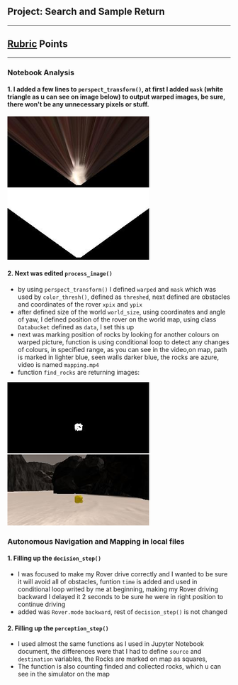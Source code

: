 ## Project: Search and Sample Return
---


[//]: # (Image References)

[image1]: ./misc/rover_image.jpg
[image2]: ./calibration_images/example_grid1.jpg
[image3]: ./calibration_images/example_rock1.jpg 
[image4]: ./output/warped_example.jpg 
[image5]: ./output/mask_example.jpg
[image6]: ./output/rock.jpg
[image7]: ./output/example_rock.jpg

## [Rubric](https://review.udacity.com/#!/rubrics/916/view) Points

---

### Notebook Analysis
#### 1. I added a few lines to `perspect_transform()`, at first I added `mask` (white triangle as u can see on image below) to output warped images, be sure, there won't be any unnecessary pixels or stuff.


![alt text][image4] ![alt text][image5]


#### 2. Next was edited `process_image()`
 * by using `perspect_transform()` I defined `warped` and `mask` which was used by `color_thresh()`, defined as `threshed`, next defined are obstacles and coordinates of the rover `xpix` and `ypix`
 * after defined size of the world `world_size`, using coordinates and angle of yaw, I defined position of the rover on the world map, using class `Databucket` defined as `data`, I set this up
 * next was marking position of rocks by looking for another colours on warped picture, function is using conditional loop to detect any changes of colours, in specified range,  as you can see in the video,on map, path is marked in lighter blue, seen walls darker blue, the rocks are azure, video is named `mapping.mp4`
 * function `find_rocks` are returning images: 
 
 ![alt text][image6] ![alt text][image7]
 

### Autonomous Navigation and Mapping in local files

#### 1. Filling up the `decision_step()` 
 * I was focused to make my Rover drive correctly and I wanted to be sure it will avoid all of obstacles, funtion `time` is added and used in conditional loop writed by me at beginning, making my Rover driving backward I delayed it 2 seconds to be sure he were in right position to continue driving
 * added was `Rover.mode` `backward`, rest of `decision_step()` is not changed
#### 2. Filling up the `perception_step()`
 * I used almost the same functions as I used in Jupyter Notebook document, the differences were that I had to define `source` and `destination` variables, the Rocks are marked on map as squares,
 * The function is also counting finded and collected rocks, which u can see in the simulator on the map
 
